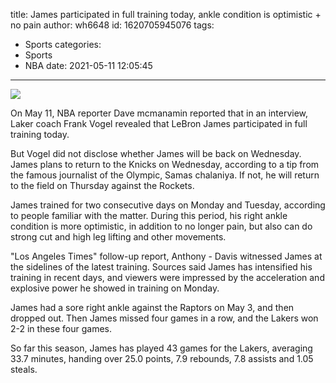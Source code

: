 title: James participated in full training today, ankle condition is optimistic + no pain
author: wh6648
id: 1620705945076
tags: 
- Sports
categories: 
- Sports
- NBA
date: 2021-05-11 12:05:45
---
![](https://p1.itc.cn/q_70/images01/20210511/03e3e468fa624330890d1d941303cddc.jpeg)


On May 11, NBA reporter Dave mcmanamin reported that in an interview, Laker coach Frank Vogel revealed that LeBron James participated in full training today.

But Vogel did not disclose whether James will be back on Wednesday. James plans to return to the Knicks on Wednesday, according to a tip from the famous journalist of the Olympic, Samas chalaniya. If not, he will return to the field on Thursday against the Rockets.

James trained for two consecutive days on Monday and Tuesday, according to people familiar with the matter. During this period, his right ankle condition is more optimistic, in addition to no longer pain, but also can do strong cut and high leg lifting and other movements.

"Los Angeles Times" follow-up report, Anthony - Davis witnessed James at the sidelines of the latest training. Sources said James has intensified his training in recent days, and viewers were impressed by the acceleration and explosive power he showed in training on Monday.

James had a sore right ankle against the Raptors on May 3, and then dropped out. Then James missed four games in a row, and the Lakers won 2-2 in these four games.

So far this season, James has played 43 games for the Lakers, averaging 33.7 minutes, handing over 25.0 points, 7.9 rebounds, 7.8 assists and 1.05 steals.


